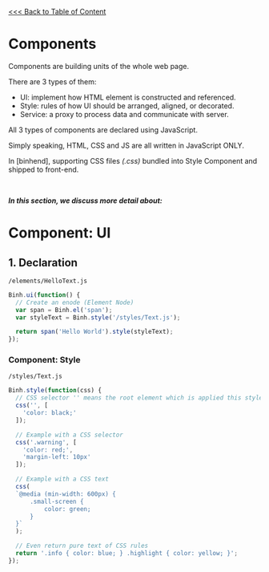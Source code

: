 [<<< Back to Table of Content](../README.md)

# Components

Components are building units of the whole web page.

There are 3 types of them:

* UI: implement how HTML element is constructed and referenced.
* Style: rules of how UI should be arranged, aligned, or decorated.
* Service: a proxy to process data and communicate with server.

All 3 types of components are declared using JavaScript.

Simply speaking, HTML, CSS and JS are all written in JavaScript ONLY.

In [binhend], supporting CSS files _(.css)_ bundled into Style Component and shipped to front-end.

<br/>

***In this section, we discuss more detail about:***

# Component: UI

## 1. Declaration

`/elements/HelloText.js`
```js
Binh.ui(function() {
  // Create an enode (Element Node)
  var span = Binh.el('span');
  var styleText = Binh.style('/styles/Text.js');

  return span('Hello World').style(styleText);
});
```

### Component: Style

`/styles/Text.js`
```js
Binh.style(function(css) {
  // CSS selector '' means the root element which is applied this style sheet
  css('', [
    'color: black;'
  ]);

  // Example with a CSS selector
  css('.warning', [
    'color: red;',
    'margin-left: 10px'
  ]);

  // Example with a CSS text
  css(
  `@media (min-width: 600px) {
      .small-screen {
          color: green;
      }
  }`
  );

  // Even return pure text of CSS rules
  return '.info { color: blue; } .highlight { color: yellow; }';
});
```

